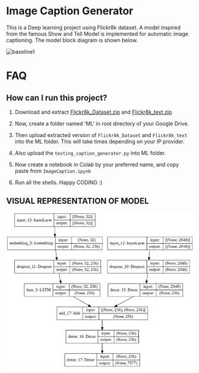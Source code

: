 # Image Caption Generator

This is a Deep learning project using Flickr8k dataset. A model inspired from the famous Show and Tell Model is implemented for automatic image captioning. The model block diagram is shown below.

![baseline1](https://user-images.githubusercontent.com/118840480/203821200-b3ffa7b7-fb5c-44bb-a3da-699a97dac918.png)

# FAQ

## How can I run this project?

1.  Download and extract [Flickr8k_Dataset.zip](https://drive.google.com/file/d/1Y37dUIocd2hjADk7FmMP-ptmzAssFQcN/view?usp=sharing) and [Flickr8k_text.zip](https://drive.google.com/file/d/179RcanAzTFNXguIboXn2ZI1hx7tWKk16/view?usp=sharing)

2.  Now, create a folder named 'ML' in root directory of your Google Drive.

3.  Then upload extracted version of `Flickr8k_Dataset` and `Flickr8k_text` into the ML folder. This will take times depending on your IP provider.

4.  Also upload the `testing_caption_generator.py` into ML folder.

5.  Now create a notebook in Colab by your preferred name, and copy paste from `ImageCaption.ipynb`

6.  Run all the shells. Happy CODING :)

## VISUAL REPRESENTATION OF MODEL
![Visual Representation](model1.png)

